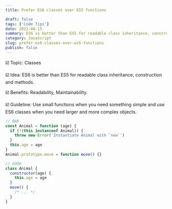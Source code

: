 ```yaml
---
title: Prefer ES6 classes over ES5 functions

draft: false
tags: ['Code Tips']
date: 2022-08-15
summary: ES6 is better than ES5 for readable class inheritance, construction and methods.
category: JavaScript
slug: prefer-es6-classes-over-es5-functions
publish: false
---
```


☑️ Topic: Classes

☑️ Idea: ES6 is better than ES5 for readable class inheritance, construction and methods.

☑️ Benefits: Readability, Maintainability.

☑️ Guideline: Use small functions when you need something simple and use ES6 classes when you need larger and more complex objects.

```javascript
// BAD
const Animal = function (age) {
  if (!(this instanceof Animal)) {
    throw new Error('Instantiate Animal with `new`')
  }
  this.age = age
}
Animal.prototype.move = function move() {}

// GOOD
class Animal {
  constructor(age) {
    this.age = age
  }
  move() {
    /* ... */
  }
}
```
